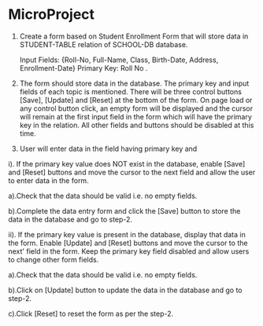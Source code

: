 # MicroProject


1. Create a form based on Student Enrollment Form that will store data in STUDENT-TABLE relation of SCHOOL-DB database.

	Input Fields: {Roll-No, Full-Name, Class, Birth-Date, Address, Enrollment-Date}
Primary Key: Roll No                                                                                                                                                             . 
2. The form should store data in the database. The primary key and input fields of each topic is mentioned. There will be three control buttons [Save], [Update] and [Reset] at the bottom of the form. On page load or any control button click, an empty form will be displayed and the cursor will remain at the first input field in the form which will have the primary key in the relation. All other fields and buttons should be disabled at this time.

3. User will enter data in the field having primary key and

  i). If the primary key value does NOT exist in the database, enable [Save] and [Reset] buttons and move the cursor to the next field and allow the user to enter data in the form.

   a).Check that the data should be valid i.e. no empty fields.

   b).Complete the data entry form and click the [Save] button to store the data in the database and go to step-2.

  ii). If the primary key value is present in the database, display that data in the form. Enable [Update] and [Reset] buttons and move the cursor to the     next' field in the form. Keep the primary key field disabled and allow users to change other form fields.

   a).Check that the data should be valid i.e. no empty fields.

   b).Click on [Update] button to update the data in the database and go to step-2.

   c).Click [Reset] to reset the form as per the step-2.

